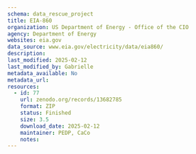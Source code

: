 ```yaml
---
schema: data_rescue_project 
title: EIA-860
organization: US Department of Energy - Office of the CIO
agency: Department of Energy
websites: eia.gov
data_source: www.eia.gov/electricity/data/eia860/
description: 
last_modified: 2025-02-12
last_modified_by: Gabrielle
metadata_available: No
metadata_url: 
resources:
  - id: 77
    url: zenodo.org/records/13682785
    format: ZIP
    status: Finished
    size: 3.5
    download_date: 2025-02-12
    maintainer: PEDP, CaCo
    notes: 
---
```

